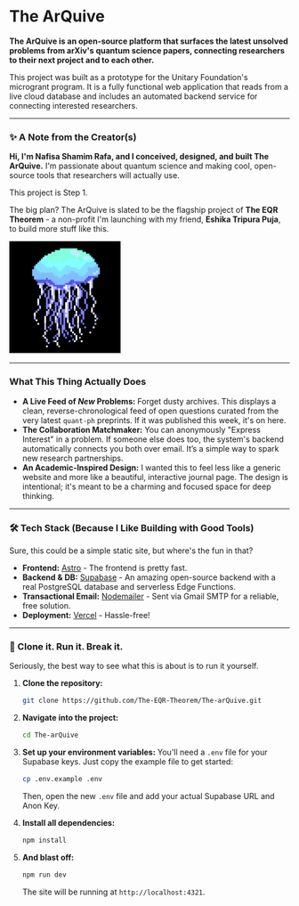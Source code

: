 # The ArQuive

**The ArQuive is an open-source platform that surfaces the latest unsolved problems from arXiv's quantum science papers, connecting researchers to their next project and to each other.**

This project was built as a prototype for the Unitary Foundation's microgrant program. It is a fully functional web application that reads from a live cloud database and includes an automated backend service for connecting interested researchers.

---

### ✨ A Note from the Creator(s)

**Hi, I'm Nafisa Shamim Rafa, and I conceived, designed, and built The ArQuive.** I'm passionate about quantum science and making cool, open-source tools that researchers will actually use.

This project is Step 1.

The big plan? The ArQuive is slated to be the flagship project of **The EQR Theorem** - a non-profit I'm launching with my friend, **Eshika Tripura Puja**, to build more stuff like this.

<p style= "align: center;">
  <img src="public/eqr-logo.png" alt="The EQR Theorem Logo" width="200">
</p>

---

### What This Thing Actually Does

- **A Live Feed of _New_ Problems:** Forget dusty archives. This displays a clean, reverse-chronological feed of open questions curated from the very latest `quant-ph` preprints. If it was published this week, it's on here.
- **The Collaboration Matchmaker:** You can anonymously "Express Interest" in a problem. If someone else does too, the system's backend automatically connects you both over email. It’s a simple way to spark new research partnerships.
- **An Academic-Inspired Design:** I wanted this to feel less like a generic website and more like a beautiful, interactive journal page. The design is intentional; it's meant to be a charming and focused space for deep thinking.

---

### 🛠️ Tech Stack (Because I Like Building with Good Tools)

Sure, this could be a simple static site, but where's the fun in that?

- **Frontend:** [Astro](https://astro.build/) - The frontend is pretty fast.
- **Backend & DB:** [Supabase](https://supabase.com/) - An amazing open-source backend with a real PostgreSQL database and serverless Edge Functions.
- **Transactional Email:** [Nodemailer](https://nodemailer.com/) - Sent via Gmail SMTP for a reliable, free solution.
- **Deployment:** [Vercel](https://vercel.com/) - Hassle-free!

---

### 🚀 Clone it. Run it. Break it.

Seriously, the best way to see what this is about is to run it yourself.

1.  **Clone the repository:**
    ```bash
    git clone https://github.com/The-EQR-Theorem/The-arQuive.git
    ```
2.  **Navigate into the project:**
    ```bash
    cd The-arQuive
    ```
3.  **Set up your environment variables:**
    You'll need a `.env` file for your Supabase keys. Just copy the example file to get started:

    ```bash
    cp .env.example .env
    ```

    Then, open the new `.env` file and add your actual Supabase URL and Anon Key.

4.  **Install all dependencies:**
    ```bash
    npm install
    ```
5.  **And blast off:**
    ```bash
    npm run dev
    ```
    The site will be running at `http://localhost:4321`.
